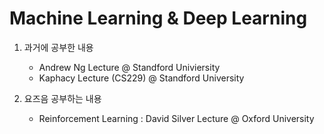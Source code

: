 # Machine Learning & Deep Learning

1. 과거에 공부한 내용
   - Andrew Ng Lecture @ Standford Univiersity
   - Kaphacy Lecture (CS229) @ Standford University
   
2. 요즈음 공부하는 내용
   - Reinforcement Learning 
     : David Silver Lecture @ Oxford University 
